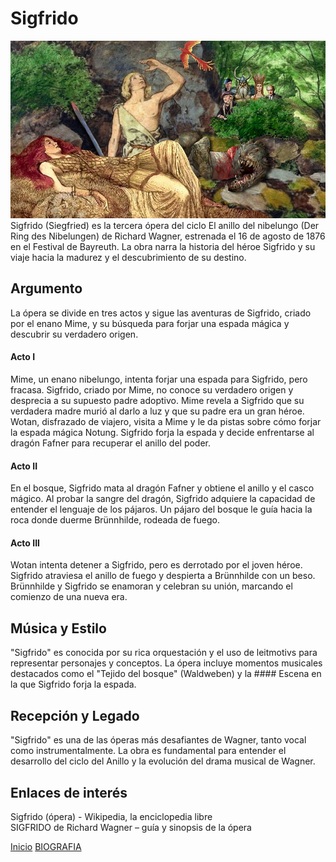 # **Sigfrido**  

![imagen](sigfrido.jfif)
Sigfrido (Siegfried) es la tercera ópera del ciclo El anillo del nibelungo (Der Ring des Nibelungen) de Richard Wagner, estrenada el 16 de agosto de 1876 en el Festival de Bayreuth. La obra narra la historia del héroe Sigfrido y su viaje hacia la madurez y el descubrimiento de su destino.

## Argumento

La ópera se divide en tres actos y sigue las aventuras de Sigfrido, criado por el enano Mime, y su búsqueda para forjar una espada mágica y descubrir su verdadero origen.

#### Acto I  

Mime, un enano nibelungo, intenta forjar una espada para Sigfrido, pero fracasa.
Sigfrido, criado por Mime, no conoce su verdadero origen y desprecia a su supuesto padre adoptivo.
Mime revela a Sigfrido que su verdadera madre murió al darlo a luz y que su padre era un gran héroe.
Wotan, disfrazado de viajero, visita a Mime y le da pistas sobre cómo forjar la espada mágica Notung.
Sigfrido forja la espada y decide enfrentarse al dragón Fafner para recuperar el anillo del poder.

#### Acto II  

En el bosque, Sigfrido mata al dragón Fafner y obtiene el anillo y el casco mágico.
Al probar la sangre del dragón, Sigfrido adquiere la capacidad de entender el lenguaje de los pájaros.
Un pájaro del bosque le guía hacia la roca donde duerme Brünnhilde, rodeada de fuego.

#### Acto III  

Wotan intenta detener a Sigfrido, pero es derrotado por el joven héroe.
Sigfrido atraviesa el anillo de fuego y despierta a Brünnhilde con un beso.
Brünnhilde y Sigfrido se enamoran y celebran su unión, marcando el comienzo de una nueva era.

## Música y Estilo 

"Sigfrido" es conocida por su rica orquestación y el uso de leitmotivs para representar personajes y conceptos. La ópera incluye momentos musicales destacados como el "Tejido del bosque" (Waldweben) y la #### Escena en la que Sigfrido forja la espada.

## Recepción y Legado

"Sigfrido" es una de las óperas más desafiantes de Wagner, tanto vocal como instrumentalmente. La obra es fundamental para entender el desarrollo del ciclo del Anillo y la evolución del drama musical de Wagner.

## Enlaces de interés 

Sigfrido (ópera) - Wikipedia, la enciclopedia libre  
SIGFRIDO de Richard Wagner – guía y sinopsis de la ópera 

 [Inicio](README.md)  [BIOGRAFIA](biografia.md) 
